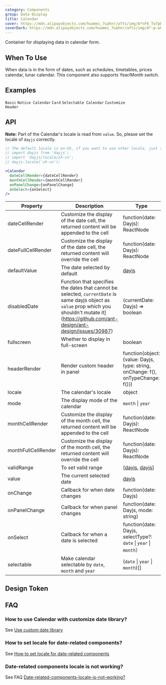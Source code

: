 ```yaml
---
category: Components
group: Data Display
title: Calendar
cover: https://mdn.alipayobjects.com/huamei_7uahnr/afts/img/A*nF6_To7pDSAAAAAAAAAAAAAADrJ8AQ/original
coverDark: https://mdn.alipayobjects.com/huamei_7uahnr/afts/img/A*-p-wQLik200AAAAAAAAAAAAADrJ8AQ/original
---
```


Container for displaying data in calendar form.

## When To Use

When data is in the form of dates, such as schedules, timetables, prices calendar, lunar calendar. This component also supports Year/Month switch.

## Examples

<!-- prettier-ignore -->
<code src="./demo/basic.tsx" clientOnly>Basic</code>
<code src="./demo/notice-calendar.tsx" clientOnly>Notice Calendar</code>
<code src="./demo/card.tsx" clientOnly>Card</code>
<code src="./demo/select.tsx" clientOnly>Selectable Calendar</code>
<code src="./demo/customize-header.tsx" clientOnly>Customize Header</code>

## API

**Note:** Part of the Calendar's locale is read from `value`. So, please set the locale of `dayjs` correctly.

```jsx
// The default locale is en-US, if you want to use other locale, just set locale in entry file globally.
// import dayjs from 'dayjs';
// import 'dayjs/locale/zh-cn';
// dayjs.locale('zh-cn');

<Calendar
  dateCellRender={dateCellRender}
  monthCellRender={monthCellRender}
  onPanelChange={onPanelChange}
  onSelect={onSelect}
/>
```

| Property | Description | Type | Default | Version |
| --- | --- | --- | --- | --- |
| dateCellRender | Customize the display of the date cell, the returned content will be appended to the cell | function(date: Dayjs): ReactNode | - |  |
| dateFullCellRender | Customize the display of the date cell, the returned content will override the cell | function(date: Dayjs): ReactNode | - |  |
| defaultValue | The date selected by default | [dayjs](https://day.js.org/) | - |  |
| disabledDate | Function that specifies the dates that cannot be selected, `currentDate` is same dayjs object as `value` prop which you shouldn't mutate it](https://github.com/ant-design/ant-design/issues/30987) | (currentDate: Dayjs) => boolean | - |  |
| fullscreen | Whether to display in full-screen | boolean | true |  |
| headerRender | Render custom header in panel | function(object:{value: Dayjs, type: string, onChange: f(), onTypeChange: f()}) | - |  |
| locale | The calendar's locale | object | [(default)](https://github.com/ant-design/ant-design/blob/master/components/date-picker/locale/example.json) |  |
| mode | The display mode of the calendar | `month` \| `year` | `month` |  |
| monthCellRender | Customize the display of the month cell, the returned content will be appended to the cell | function(date: Dayjs): ReactNode | - |  |
| monthFullCellRender | Customize the display of the month cell, the returned content will override the cell | function(date: Dayjs): ReactNode | - |  |
| validRange | To set valid range | \[[dayjs](https://day.js.org/), [dayjs](https://day.js.org/)] | - |  |
| value | The current selected date | [dayjs](https://day.js.org/) | - |  |
| onChange | Callback for when date changes | function(date: Dayjs) | - |  |
| onPanelChange | Callback for when panel changes | function(date: Dayjs, mode: string) | - |  |
| onSelect | Callback for when a date is selected | function(date: Dayjs, selectType?: `date` \| `year` \| `month`） | - |  |
| selectable | Make calendar selectable by `date`, `month` and `year` | (`date` \| `year` \| `month`)[] | - |  |

## Design Token

<ComponentTokenTable component="Calendar"></ComponentTokenTable>

## FAQ

### How to use Calendar with customize date library?

See [Use custom date library](/docs/react/use-custom-date-library#calendar)

### How to set locale for date-related components?

See [How to set locale for date-related components](/components/date-picker/#localization)

### Date-related components locale is not working?

See FAQ [Date-related-components-locale-is-not-working?](/docs/react/faq#date-related-components-locale-is-not-working)
